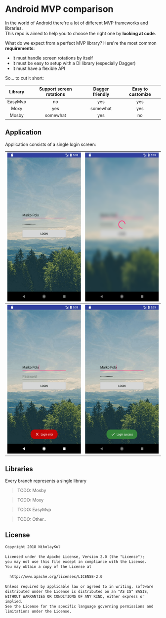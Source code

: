 # Android MVP comparison

In the world of Android there're a lot of different MVP frameworks and libraries.  
This repo is aimed to help you to choose the right one by __looking at code__.

What do we expect from a perfect MVP library? Here're the most common __requirements__:
- It must handle screen rotations by itself
- It must be easy to setup with a DI library (especially Dagger)
- It must have a flexible API

So... to cut it short:

| Library | Support screen rotations | Dagger friendly | Easy to customize |
| :-----: | :----------------------: | :-------------: | :---------------: |
| EasyMvp | no                       | yes             | yes               |
| Moxy    | yes                      | somewhat        | yes               |
| Mosby   | somewhat                 | yes             | no                |

## Application

Application consists of a single login screen:

<table>
	<tr>
	  <th><img src="img/main.png" width="270" height="480"></th>
	  <th><img src="img/loading.png" width="270" height="480"></th>
	</tr>
	<tr>
	  <th><img src="img/error.png" width="270" height="480"></th>
	  <th><img src="img/success.png" width="270" height="480"></th>
	</tr>
</table>

## Libraries

Every branch represents a single library

>TODO: Mosby

>TODO: Moxy

>TODO: EasyMvp

>TODO: Other..

## License

	Copyright 2018 NikolayKul

	Licensed under the Apache License, Version 2.0 (the "License");
	you may not use this file except in compliance with the License.
	You may obtain a copy of the License at

	  http://www.apache.org/licenses/LICENSE-2.0

	Unless required by applicable law or agreed to in writing, software
	distributed under the License is distributed on an "AS IS" BASIS,
	WITHOUT WARRANTIES OR CONDITIONS OF ANY KIND, either express or implied.
	See the License for the specific language governing permissions and
	limitations under the License.
